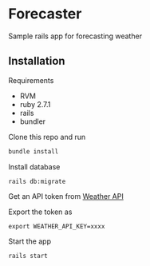 # Forecaster

Sample rails app for forecasting weather

## Installation

Requirements
- RVM
- ruby 2.7.1
- rails
- bundler

Clone this repo and run

```bash
bundle install
```

Install database

```
rails db:migrate
```

Get an API token from [Weather API](https://www.weatherapi.com/)

Export the token as

```
export WEATHER_API_KEY=xxxx
```

Start the app

```
rails start
```
